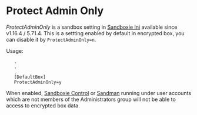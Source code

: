 # Protect Admin Only

_ProtectAdminOnly_ is a sandbox setting in [Sandboxie Ini](SandboxieIni.md) available since v1.16.4 / 5.71.4. This is a settting enabled by default in encrypted box, you can disable it by `ProtectAdminOnly=n`.

Usage:

```
   .
   .
   .
   [DefaultBox]
   ProtectAdminOnly=y
```

When enabled, [Sandboxie Control](SandboxieControl.md) or [Sandman](PlusMigrationGuide.md) running under user accounts which are not members of the Administrators group will not be able to access to encrypted box data.
